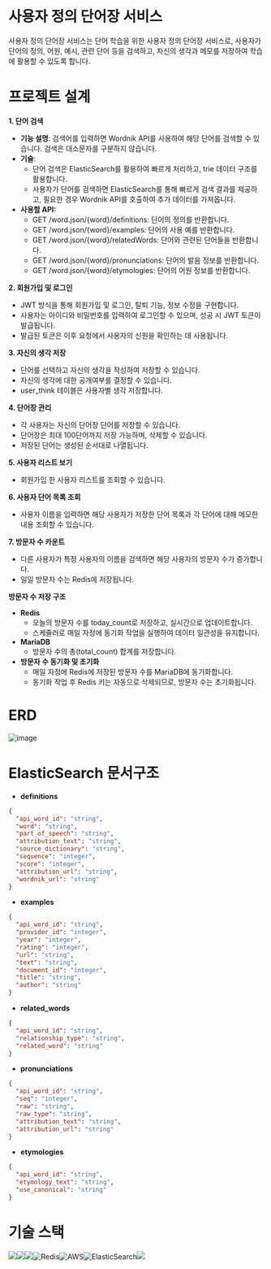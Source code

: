 # 사용자 정의 단어장 서비스
사용자 정의 단어장 서비스는 단어 학습을 위한 사용자 정의 단어장 서비스로, 사용자가 단어의 정의, 어원, 예시, 관련 단어 등을 검색하고, 자신의 생각과 메모를 저장하여 학습에 활용할 수 있도록 합니다.

# 프로젝트 설계

**1. 단어 검색**
- **기능 설명**: 검색어를 입력하면 Wordnik API를 사용하여 해당 단어를 검색할 수 있습니다. 검색은 대소문자를 구분하지 않습니다.
- **기술**:
  - 단어 검색은 ElasticSearch를 활용하여 빠르게 처리하고, trie 데이터 구조를 활용합니다.
  - 사용자가 단어를 검색하면 ElasticSearch를 통해 빠르게 검색 결과를 제공하고, 필요한 경우 Wordnik API를 호출하여 추가 데이터를 가져옵니다.
- **사용할 API:**
  - GET /word.json/{word}/definitions: 단어의 정의를 반환합니다.
  - GET /word.json/{word}/examples: 단어의 사용 예를 반환합니다.
  - GET /word.json/{word}/relatedWords: 단어와 관련된 단어들을 반환합니다.
  - GET /word.json/{word}/pronunciations: 단어의 발음 정보를 반환합니다.
  - GET /word.json/{word}/etymologies: 단어의 어원 정보를 반환합니다.

**2. 회원가입 및 로그인**
- JWT 방식을 통해 회원가입 및 로그인, 탈퇴 기능, 정보 수정을 구현합니다.
- 사용자는 아이디와 비밀번호를 입력하여 로그인할 수 있으며, 성공 시 JWT 토큰이 발급됩니다.
- 발급된 토큰은 이후 요청에서 사용자의 신원을 확인하는 데 사용됩니다.

**3. 자신의 생각 저장**
- 단어를 선택하고 자신의 생각을 작성하여 저장할 수 있습니다.
- 자신의 생각에 대한 공개여부를 결정할 수 있습니다.
- user_think 테이블은 사용자별 생각 저장합니다.
  
**4. 단어장 관리**
- 각 사용자는 자신의 단어장 단어를 저장할 수 있습니다.
- 단어장은 최대 100단어까지 저장 가능하며, 삭제할 수 있습니다.
- 저장된 단어는 생성된 순서대로 나열됩니다.
     
**5. 사용자 리스트 보기**
- 회원가입 한 사용자 리스트를 조회할 수 있습니다.
     
**6. 사용자 단어 목록 조회**
- 사용자 이름을 입력하면 해당 사용자가 저장한 단어 목록과 각 단어에 대해 메모한 내용 조회할 수 있습니다.

**7. 방문자 수 카운트**
   - 다른 사용자가 특정 사용자의 이름을 검색하면 해당 사용자의 방문자 수가 증가합니다.
   - 일일 방문자 수는 Redis에 저장됩니다.

**방문자 수 저장 구조**
- **Redis**
  - 오늘의 방문자 수를 today_count로 저장하고, 실시간으로 업데이트합니다.
  - 스케쥴러로 매일 자정에 동기화 작업을 실행하여 데이터 일관성을 유지합니다.
- **MariaDB**
  - 방문자 수의 총(total_count) 합계를 저장합니다.
- **방문자 수 동기화 및 초기화**
  - 매일 자정에 Redis에 저장된 방문자 수를 MariaDB에 동기화합니다.
  - 동기화 작업 후 Redis 키는 자동으로 삭제되므로, 방문자 수는 초기화됩니다.

# ERD
![image](https://github.com/user-attachments/assets/94a3a61b-06f4-496b-8454-cdc33b9f5e00)




# ElasticSearch 문서구조

- **definitions**
```json
{
  "api_word_id": "string",
  "word": "string",
  "part_of_speech": "string",
  "attribution_text": "string",
  "source_dictionary": "string",
  "sequence": "integer",
  "score": "integer",
  "attribution_url": "string",
  "wordnik_url": "string"
}
```
- **examples**
```json
{
  "api_word_id": "string",
  "provider_id": "integer",
  "year": "integer",
  "rating": "integer",
  "url": "string",
  "text": "string",
  "document_id": "integer",
  "title": "string",
  "author": "string"
}
```
- **related_words**
```json
{
  "api_word_id": "string",
  "relationship_type": "string",
  "related_word": "string"
}
```
- **pronunciations**
```json
{
  "api_word_id": "string",
  "seq": "integer",
  "raw": "string",
  "raw_type": "string",
  "attribution_text": "string",
  "attribution_url": "string"
}
```
- **etymologies**
```json
{
  "api_word_id": "string",
  "etymology_text": "string",
  "use_canonical": "string"
}
```
# 기술 스택
<img src="https://img.shields.io/badge/java-007396?style=for-the-badge&logo=java&logoColor=white"><img src="https://img.shields.io/badge/spring-6DB33F?style=for-the-badge&logo=spring&logoColor=white"><img src="https://img.shields.io/badge/mariaDB-003545?style=for-the-badge&logo=mariaDB&logoColor=white">![Redis](https://img.shields.io/badge/redis-%23DD0031.svg?style=for-the-badge&logo=redis&logoColor=white)![AWS](https://img.shields.io/badge/AWS-%23FF9900.svg?style=for-the-badge&logo=amazon-aws&logoColor=white)![ElasticSearch](https://img.shields.io/badge/-ElasticSearch-005571?style=for-the-badge&logo=elasticsearch)<img src="https://img.shields.io/badge/Wordnik-0066FF?style=for-the-badge&logo=wordnik&logoColor=white">

